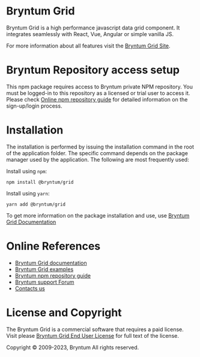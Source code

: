 # Bryntum Grid

Bryntum Grid is a high performance javascript data grid component.
It integrates seamlessly with React, Vue, Angular or simple vanilla JS.

For more information about all features visit the [Bryntum Grid Site](https://bryntum.com/products/grid/).

# Bryntum Repository access setup

This npm package requires access to Bryntum private NPM repository.
You must be logged-in to this repository as a licensed or trial user to access it.
Please check [Online npm repository guide](https://bryntum.com/products/grid/docs/guide/Grid/npm-repository) for 
detailed information on the sign-up/login process.

# Installation

The installation is performed by issuing the installation command in the root of the application folder.
The specific command depends on the package manager used by the application.
The following are most frequently used:

Install using `npm`:
```
npm install @bryntum/grid
```
Install using `yarn`:
```
yarn add @bryntum/grid
```

To get more information on the package installation and use, use [Bryntum Grid Documentation](https://bryntum.com/products/grid/docs/)

# Online References

* [Bryntum Grid documentation](https://bryntum.com/products/grid/docs/)
* [Bryntum Grid examples](https://bryntum.com/products/grid/examples/)
* [Bryntum npm repository guide](https://bryntum.com/products/grid/docs/guide/Grid/npm-repository)
* [Bryntum support Forum](https://forum.bryntum.com/)
* [Contacts us](https://bryntum.com/contact/)

# License and Copyright

The Bryntum Grid is a commercial software that requires a paid license.
Visit please [Bryntum Grid End User License](https://bryntum.com/products/grid/license/) for full text of the license.

Copyright © 2009-2023, Bryntum
All rights reserved.
